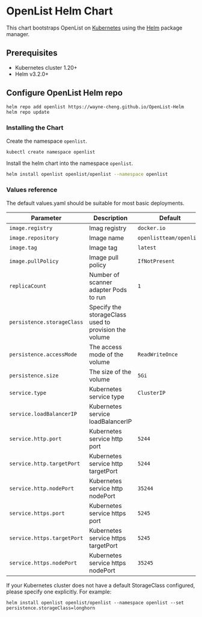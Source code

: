 # OpenList Helm Chart

This chart bootstraps OpenList on [Kubernetes](http://kubernetes.io) using the [Helm](https://helm.sh) package manager.

## Prerequisites

- Kubernetes cluster 1.20+
- Helm v3.2.0+

## Configure OpenList Helm repo

```bash
helm repo add openlist https://wayne-cheng.github.io/OpenList-Helm
helm repo update
```

### Installing the Chart

Create the namespace `openlist`.

```bash
kubectl create namespace openlist
```

Install the helm chart into the namespace `openlist`.

```bash
helm install openlist openlist/openlist --namespace openlist
```

### Values reference

The default values.yaml should be suitable for most basic deployments.

| Parameter                  | Description                                                  | Default                         |
|----------------------------|--------------------------------------------------------------|---------------------------------|
| `image.registry`           | Imag registry                                                | `docker.io`                     |
| `image.repository`         | Image name                                                   | `openlistteam/openlist`         |
| `image.tag`                | Image tag                                                    | `latest`                        |
| `image.pullPolicy`         | Image pull policy                                            | `IfNotPresent`                  |
| `replicaCount`             | Number of scanner adapter Pods to run                        | `1`                             |
| `persistence.storageClass` | Specify the storageClass used to provision the volume        |                                 |
| `persistence.accessMode`   | The access mode of the volume                                | `ReadWriteOnce`                 |
| `persistence.size`         | The size of the volume                                       | `5Gi`                           |
| `service.type`             | Kubernetes service type                                      | `ClusterIP`                     |
| `service.loadBalancerIP`   | Kubernetes service loadBalancerIP                            |                                 |
| `service.http.port`        | Kubernetes service http port                                 | `5244`                          |
| `service.http.targetPort`  | Kubernetes service http targetPort                           | `5244`                          |
| `service.http.nodePort`    | Kubernetes service http nodePort                             | `35244`                         |
| `service.https.port`       | Kubernetes service https port                                | `5245`                          |
| `service.https.targetPort` | Kubernetes service https targetPort                          | `5245`                          |
| `service.https.nodePort`   | Kubernetes service https nodePort                            | `35245`                         |

If your Kubernetes cluster does not have a default StorageClass configured, please specify one explicitly.
For example:

```shell
helm install openlist openlist/openlist --namespace openlist --set persistence.storageClass=longhorn
```
